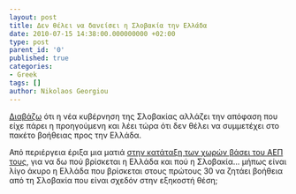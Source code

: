 ```yaml
---
layout: post
title: Δεν θέλει να δανείσει η Σλοβακία την Ελλάδα
date: 2010-07-15 14:38:00.000000000 +02:00
type: post
parent_id: '0'
published: true
categories:
- Greek
tags: []
author: Nikolaos Georgiou
---
```


<a href="http://news.in.gr/economy/article/?aid=1231052294">Διαβάζω</a> ότι η νέα κυβέρνηση της Σλοβακίας αλλάζει την απόφαση που είχε πάρει η προηγούμενη και λέει τώρα ότι δεν θέλει να συμμετέχει στο πακέτο βοήθειας προς την Ελλάδα.

Από περιέργεια έριξα μια ματιά <a href="http://en.wikipedia.org/wiki/List_of_countries_by_GDP_(nominal)">στην κατάταξη των χωρών βάσει του ΑΕΠ τους</a>, για να δω πού βρίσκεται η Ελλάδα και πού η Σλοβακία... μήπως είναι λίγο άκυρο η Ελλάδα που βρίσκεται στους πρώτους 30 να ζητάει βοήθεια από τη Σλοβακία που είναι σχεδόν στην εξηκοστή θέση;
